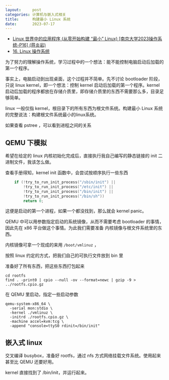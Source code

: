 ```yaml
---
layout:     post
categories: 计算机与嵌入式相关
title:      构建最小 Linux 系统
date:       2023-07-17
---
```




- [Linux 世界中的应用程序 (从零开始构建 “最小” Linux) [南京大学2023操作系统-P16] (蒋炎岩)](https://www.bilibili.com/video/BV1gg4y1T71C)
- [16. Linux 操作系统](http://jyywiki.cn/OS/2023/build/lect16.ipynb)


为了努力的理解操作系统，学习过程中的一个想法：能不能控制电脑启动后加载的第一个程序。

事实上，电脑启动到出现桌面，这个过程并不简单。先不讨论 bootloader 阶段，只说 linux kernel，即一个想法：控制 kernel 启动后加载的第一个程序。kernel 启动后加载的程序都放在存储介质里，即存储介质里的东西不需要那么多，目录足够简单。

linux 一般仅指 kernel，根目录下的所有东西为根文件系统。构建最小 Linux 系统的完整说法：构建根文件系统最小的linux系统。

如果查看 pstree ，可以看到进程之间的关系


## QEMU 下模拟


希望在给定的 linux 内核初始化完成后，直接执行我自己编写的静态链接的 init 二进制文件，我该怎么做。

查看手册得知，kernel init 函数中，会尝试按顺序执行一些东西

```c
	if (!try_to_run_init_process("/sbin/init") ||
	    !try_to_run_init_process("/etc/init") ||
	    !try_to_run_init_process("/bin/init") ||
	    !try_to_run_init_process("/bin/sh"))
		return 0;
```

这便是启动的第一个进程，如果一个都没找到，那么就会 kernel panic。

QEMU 中可以用参数指定启动的系统镜像，从而不需要考虑 bootloader 的事情，因此先在 x86 平台做这个事情。为此我们需要准备 内核镜像与根文件系统里的东西。

内核镜像可拿一个现成的来用 `/boot/vmlinuz` ，

按照 linux 约定的方式，把我们自己的可执行文件放到 bin 里

准备好了所有东西，把这些东西打包起来

```
cd rootfs
find . -print0 | cpio --null -ov --format=newc | gzip -9 > ../rootfs.cpio.gz
```

在 QEMU 里启动，指定一些启动参数

```
qemu-system-x86_64 \
  -serial mon:stdio \
  -kernel ./vmlinuz \
  -initrd ./rootfs.cpio.gz \
  -machine accel=kvm:tcg \
  -append "console=ttyS0 rdinit=/bin/init"
```


## 嵌入式 linux

交叉编译 busybox，准备好 rootfs，通过 nfs 方式网络挂载文件系统。使用起来甚至比 QEMU 还要好用。

kernel 直接找到了 /bin/init，并运行起来。


